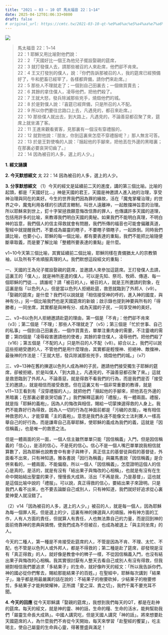 ```yaml
---
title: "2021 – 03 – 10 QT 馬太福音 22：1~14"
date: 2025-04-12T01:06:33+0800
draft: false
# original_url: https://cmtc.tw/2021-03-10-qt-%e9%a6%ac%e5%a4%aa%e7%a6%8f%e9%9f%b3-22%ef%bc%9a114
---
```


![](/images/qt.jpg)
> 馬太福音 22：1\~14  
> 22：1 耶穌又用比喻對他們說：  
> 22：2 「天國好比一個王為他兒子擺設娶親的筵席，  
> 22：3 就打發僕人去，請那些被召的人來赴席，他們卻不肯來。  
> 22：4 王又打發別的僕人，說：『你們告訴那被召的人，我的筵席已經預備好了，牛和肥畜已經宰了，各樣都齊備，請你們來赴席。』  
> 22：5 那些人不理就走了；一個到自己田裏去；一個做買賣去；  
> 22：6 其餘的拿住僕人，凌辱他們，把他們殺了。  
> 22：7 王就大怒，發兵除滅那些兇手，燒燬他們的城。  
> 22：8 於是對僕人說：『喜筵已經齊備，只是所召的人不配。  
> 22：9 所以你們要往岔路口上去，凡遇見的，都召來赴席。』  
> 22：10 那些僕人就出去，到大路上，凡遇見的，不論善惡都召聚了來，筵席上就坐滿了客。  
> 22：11 王進來觀看賓客，見那裏有一個沒有穿禮服的，  
> 22：12 就對他說：『朋友，你到這裏來怎麼不穿禮服呢？』那人無言可答。  
> 22：13 於是王對使喚的人說：『捆起他的手腳來，把他丟在外邊的黑暗裏；在那裏必要哀哭切齒了。』  
> 22：14 因為被召的人多，選上的人少。」

**1. 經文誦讀**

**2.  今天默想經文**
太 22：14 因為被召的人多，選上的人少。

**3. 分享默想經文**
（1）今天的經文是延續前二天的進度，講的第三個比喻。比喻的起頭，都是「天國好比…」神是天國的君王，天國是神邀請人進入祂的治理，享受神治理與同在的美好。今生的世界我們因為罪的緣故，活在「魔鬼掌權治理」的世界之中，魔鬼利用各樣的引誘謊言轄制，叫世人遠離神，一起敵擋神旨意的治理。所以耶穌來到世上，釘十字架拯救願意悔改信靠的罪人，也傳講許多天國的道理，包括用許多的比喻，來教導我們明白天國的奧秘。如果我們不能明白真理，不明白神的旨意，我們個人的信主得救就會有問題，我們所傳的福音也可能會偏離真道，聖經中就提醒我們，不要成為屬靈的瞎子，不要瞎子領瞎子，一起跌倒。同時我們讀比喻，也要小心，耶穌的每一個比喻，都有要表達的重點，我們不能把比喻隨便斷章取義，而是要了解比喻「整體所要表達的重點」是什麼。

v1\~10今天第三個比喻，其實延續前二個比喻，耶穌同樣在責備猶太人的宗教領袖，以及所有不肯順服真理的人。我們默想這段經文的重點：

一、天國的王為兒子擺設娶親的筵席，並邀請人來參加這筵席。王打發僕人去請，這裏王的「僕人」，就是神所差遣的僕人，可以是先知、祭司、牧師、傳道、每一個耶穌的門徒…。請誰呢？請「被召的人」，被召的人，就是王所邀請的對象，在這裏是指「以色列人」，但是當以色列人拒絕赴筵，救恩就臨到了外邦人（v9）。「娶親的筵席」是什麼？我們可以說就是「相信接受神的呼的，進入神的國度，與神有分。」另一個比喻我們也是天國筵席的新娘；啟示錄也提到神要與所有的「得勝者」一同坐席，其實都是與神有分、成為天國的子民，一同享受神的美好。

二、v3\~8以色列人拒絕邀請赴筵的理由，第一個是「不肯」：他們卻不肯來（v3）；第二個是「不理」：那些人不理就走了（v5）；第三個是「忙於世事、自己的私事」一個到自己田裏去，一個作買賣去，單單注重肉身的需要，不注靈魂的需要；第四個是「凌辱殺害邀請他的使者」其餘的拿住僕人，凌辱他們，把他們殺了（v16）；第五個是「不配的人」只是所召的人不配（v8）。綜合以上，我們可以說這些拒絕受邀的人，不管他們是用什麼理由，其實都是輕慢神、拒絕神、敵擋神，最後神的作法是：「王就大怒，發兵除滅那些兇手，燒燬他們的城。」（v7）

三、v9\~13神在舊約揀選以色列人成為神的子民，邀請他們接受獨生子耶穌的筵席，卻被拒絕，於是叫僕人「到大路上，凡遇見的，不論善惡都召聚了來。」這就是救恩臨到了外邦人。不論善惡，就是得救不看我們的行為，而是我們是否「接受王的邀請」，就是相信而接受救恩。但在這裏又有一個非常重要的教導，就是v11\~13王看到有「沒穿禮服的人」，就把他們「捆起他的手腳來，把他丟在外邊的黑暗裏；在那裏必要哀哭切齒了。」我們解釋這裏的「禮服」，有一體兩面。禮服，就是指「耶穌的義袍」，因為人的悔改與相信，賜給一切蒙揀選得救的人身上。我們不能靠好行為得救，因為人一切的行為在神面前都是「污穢的衣服」，唯有相信神救恩的人，才能穿戴「主的義袍」。意思是我們永遠不能像文士法利賽人一樣高舉自己的好行為，而是謙卑自己高舉耶穌，使耶穌的義成為我們的義，這就是「因信稱義」，也是唯一的救恩之法。

但是一體兩面的另一面，一個人信主雖然單單只能「因信稱義」入門，但是因信稱義的「信心」，是活的信心，不是死的信心。信心不是一個人嘴巴單單說我相信就算數了，因為耶穌也說教會中有麥子與稗子，真正信主的基督徒與假的基督徒，外面看不出來，只有神知道。雅各書說「因行為稱義」與羅馬書說「因信稱義」是合併來看的，一體兩面，不能偏廢。所以一個人「因信稱義」，怎麼證明這個人的信心是真的，是活的，就是有沒有「結出果子與悔改的心相稱」，也就是有沒有在生命中開始結出聖靈的果子，慢慢長大成熟，活出「不再是我，乃是基督」，這也就是這個比喻中說的「禮服」。可以說，真正得救的信心，要結出果子來證明。只是我們人看不出來，也不要去論斷自己或別人，只有神知道，我們就好好追求從心裏愛神愛人就沒錯了。

（2）v14「因為被召的人多，選上的人少。」被召的人，就是每一個人，因為耶穌為每一個罪人死。但是選上的少，這裏有神的揀選與人的順服。神有神方面的工作，人有人方面的責任，但就算人有責任，人也無法靠自己的力量，而是回到神的面前倚靠神的恩典與憐憫，使我們成為不但被召，也成為被選上「與主同坐席」的人。

今天的二種人，第一種是不肯接受赴筵席的人，不管是因為不肯、不理、太忙、不配，也不管是以色列人或外邦人，都是不得救的；第二種是赴了筵席，卻發現是沒有「真正得救」的人，就好像是教會中的稗子一樣，不從因信稱義入門，也沒有結出果子與悔改的心相稱。我其實很討厭有人整天去看自己或別人有沒有得救，但我絕對相信我們要追求「多結果子」的生命，就好像昨天的經文：「所以我告訴你們，　神的國必從你們奪去，賜給那能結果子的百姓。」在聖經中，耶穌每次講到「結果子」，幾乎都是用最嚴厲的話在說的：不結果子的樹要砍掉，少結果子的樹要修剪，多結果子才能夠榮耀神，正所謂「愛之深、責之切」，我們千萬不要充耳不聞。

**4. 今天的回應**
從今天耶穌講「娶親的筵席」，我想到我們每天的QT，都是在赴神的筵席。每天的經文，就是神的靈、神的話，生命的糧、生命的活水，能夠幫助我們「屬靈生命長大成熟」。中國人講究吃，但是天國人講究「神的話」。將來想要赴天國筵席的人，為什麼我們不肯從今天開始，每天來學習「赴聖經的饗宴」，吃主喝主，使自己屬靈的生命與心靈，得著豐盛與滿足！
